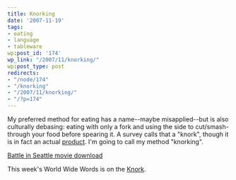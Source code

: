 ```yaml
---
title: Knorking
date: '2007-11-19'
tags:
- eating
- language
- tableware
wp:post_id: '174'
wp_link: "/2007/11/knorking/"
wp:post_type: post
redirects:
- "/node/174"
- "/knorking"
- "/2007/11/knorking/"
- "/?p=174"
---
```


My preferred method for eating has a name--maybe misapplied--but is also culturally debasing: eating with only a fork and using the side to cut/smash-through your food before spearing it. A survey calls that a "knork", though it is in fact an actual [product](http://www.knork.net). I'm going to call my method "knorking".

  [Battle in Seattle movie download](http://www.iucn-tftsg.org/?battle_in_seattle)

This week's World Wide Words is on the [Knork](http://www.worldwidewords.org/nl/ddyb.htm).
